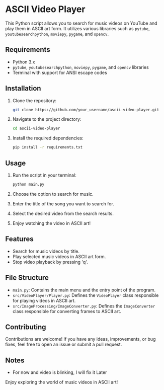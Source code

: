 # ASCII Video Player

This Python script allows you to search for music videos on YouTube and play them in ASCII art form. It utilizes various libraries such as `pytube`, `youtubesearchpython`, `moviepy`, `pygame`, and `opencv`.

## Requirements

- Python 3.x
- `pytube`, `youtubesearchpython`, `moviepy`, `pygame`, and `opencv` libraries
- Terminal with support for ANSI escape codes

## Installation

1. Clone the repository:

   ```sh
   git clone https://github.com/your_username/ascii-video-player.git
   ```

2. Navigate to the project directory:

   ```sh
   cd ascii-video-player
   ```

3. Install the required dependencies:

   ```sh
   pip install -r requirements.txt
   ```

## Usage

1. Run the script in your terminal:

   ```sh
   python main.py
   ```

2. Choose the option to search for music.
3. Enter the title of the song you want to search for.
4. Select the desired video from the search results.
5. Enjoy watching the video in ASCII art!

## Features

- Search for music videos by title.
- Play selected music videos in ASCII art form.
- Stop video playback by pressing 'q'.

## File Structure

- `main.py`: Contains the main menu and the entry point of the program.
- `src/VideoPlayer/Player.py`: Defines the `VideoPlayer` class responsible for playing videos in ASCII art.
- `src/ImageProcessing/ImageConverter.py`: Defines the `ImageConverter` class responsible for converting frames to ASCII art.

## Contributing
Contributions are welcome! If you have any ideas, improvements, or bug fixes, feel free to open an issue or submit a pull request.

## Notes

- For now and video is blinking, I will fix it Later

Enjoy exploring the world of music videos in ASCII art!
